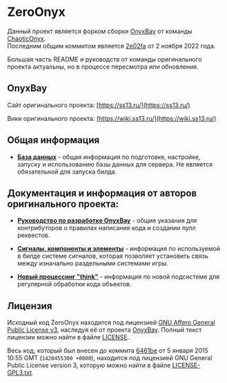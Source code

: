 # ZeroOnyx
Данный проект является форком сборки [OnyxBay](https://github.com/ChaoticOnyx/OnyxBay) от команды [ChaoticOnyx](https://github.com/ChaoticOnyx).  
Последним общим коммитом является [2e02fa](https://github.com/ZeroHubProjects/ZeroOnyx/commit/2e02fad116f279105439f03593ba9ea9720bd5d8) от 2 ноября 2022 года.

Большая часть README и руководств от команды оригинального проекта актуальны, но в процессе пересмотра или обновления.

## OnyxBay
Сайт оригинального проекта: [https://ss13.ru/](https://ss13.ru/)

Вики оригинального проекта: [https://wiki.ss13.ru/](https://wiki.ss13.ru/)

## Общая информация

- **[База данных](https://github.com/ZeroHubProjects/ZeroOnyx/blob/master/docs/db.md)** - общая информация по подготовке, настройке, запуску и использованию базы данных для сервера. Не является обязательной для запуска билда.

## Документация и информация от авторов оригинального проекта:
- **[Руководство по разработке OnyxBay](https://github.com/ZeroHubProjects/ZeroOnyx/blob/master/docs/contributing.md)** - общие указания для контрибуторов о правилах написания кода и создании пулл реквестов.

- **[Сигналы, компоненты и элементы](https://github.com/ZeroHubProjects/ZeroOnyx/blob/master/docs/ces.md)** - информация по используемой в билде системе сигналов, которая позволяет установить связь между изначально раздельными системами игры.

- **[Новый процессинг "think"](https://github.com/ZeroHubProjects/ZeroOnyx/blob/master/docs/thinking.md)** - информация по новой подсистеме для регулярной обработки кода объектов.

## Лицензия

Исходный код ZeroOnyx находится под лицензией [GNU Affero General Public License v3](http://www.gnu.org/licenses/agpl.html), наследуя её от проекта [OnyxBay](https://github.com/ChaoticOnyx/OnyxBay/blob/dev/LICENSE). Полный текст лицензии можно найти в файле [LICENSE](https://github.com/ZeroHubProjects/ZeroOnyx/blob/master/LICENSE).

Весь код, который был внесен до коммита [6461be](https://github.com/ZeroHubProjects/ZeroOnyx/commit/6461beaf587de4e35fff02efdb7708e61ce43ed8) от 5 января 2015 10:55 GMT (`1420455300 +0000`), находится под лицензией GNU General Public License version 3, которую можно найти в файле [LICENSE-GPL3.txt](https://github.com/ZeroHubProjects/ZeroOnyx/blob/master/docs/LICENSE-AGPL3.txt).
